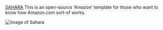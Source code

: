 [SAHARA](localhost:8000)
This is an open-source 'Amazon' template for those who want to know how Amazon.com sort-of works.

![Image of Sahara](https://i.imgur.com/TGzO2q5.png)
